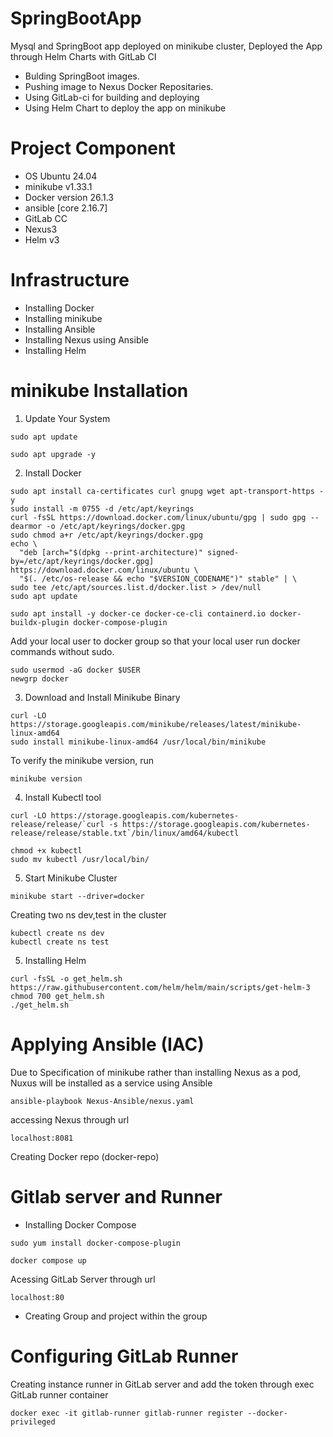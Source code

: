 # SpringBootApp

Mysql and SpringBoot app deployed on minikube cluster, 
Deployed the App through Helm Charts with GitLab CI
- Bulding SpringBoot images.
- Pushing image to Nexus Docker Repositaries. 
- Using GitLab-ci for building and deploying
- Using Helm Chart to deploy the app on minikube

# Project Component

- OS Ubuntu 24.04
- minikube v1.33.1
- Docker version 26.1.3
- ansible [core 2.16.7]
- GitLab CC
- Nexus3
- Helm v3

# Infrastructure

- Installing Docker
- Installing minikube
- Installing Ansible
- Installing Nexus using Ansible
- Installing Helm

# minikube Installation


1) Update Your System

```
sudo apt update
```

```
sudo apt upgrade -y
```
2) Install Docker

```
sudo apt install ca-certificates curl gnupg wget apt-transport-https -y
sudo install -m 0755 -d /etc/apt/keyrings
curl -fsSL https://download.docker.com/linux/ubuntu/gpg | sudo gpg --dearmor -o /etc/apt/keyrings/docker.gpg
sudo chmod a+r /etc/apt/keyrings/docker.gpg
echo \
  "deb [arch="$(dpkg --print-architecture)" signed-by=/etc/apt/keyrings/docker.gpg] https://download.docker.com/linux/ubuntu \
  "$(. /etc/os-release && echo "$VERSION_CODENAME")" stable" | \
sudo tee /etc/apt/sources.list.d/docker.list > /dev/null
sudo apt update
```

```
sudo apt install -y docker-ce docker-ce-cli containerd.io docker-buildx-plugin docker-compose-plugin
```
Add your local user to docker group so that your local user run docker commands without sudo.

```
sudo usermod -aG docker $USER
newgrp docker
```
3) Download and Install Minikube Binary

```
curl -LO https://storage.googleapis.com/minikube/releases/latest/minikube-linux-amd64
sudo install minikube-linux-amd64 /usr/local/bin/minikube
```

To verify the minikube version, run

```
minikube version
```

4) Install Kubectl tool


```
curl -LO https://storage.googleapis.com/kubernetes-release/release/`curl -s https://storage.googleapis.com/kubernetes-release/release/stable.txt`/bin/linux/amd64/kubectl
```
```
chmod +x kubectl
sudo mv kubectl /usr/local/bin/
```

5) Start Minikube Cluster

```
minikube start --driver=docker
```
Creating two ns dev,test in the cluster

```
kubectl create ns dev
kubectl create ns test
```
5) Installing Helm

```
curl -fsSL -o get_helm.sh https://raw.githubusercontent.com/helm/helm/main/scripts/get-helm-3
chmod 700 get_helm.sh
./get_helm.sh
```


# Applying Ansible (IAC)

Due to Specification of minikube rather than installing Nexus as a pod, Nuxus will be installed as a service using Ansible

```
ansible-playbook Nexus-Ansible/nexus.yaml
```
accessing Nexus through url

```
localhost:8081
```

Creating Docker repo (docker-repo)


# Gitlab server and Runner

- Installing Docker Compose

```
sudo yum install docker-compose-plugin
```

```
docker compose up
```
Acessing GitLab Server through url

```
localhost:80
```
- Creating Group and project within the group

# Configuring GitLab Runner

Creating instance runner in GitLab server and add the token through exec  GitLab runner container

```  
docker exec -it gitlab-runner gitlab-runner register --docker-privileged
```
